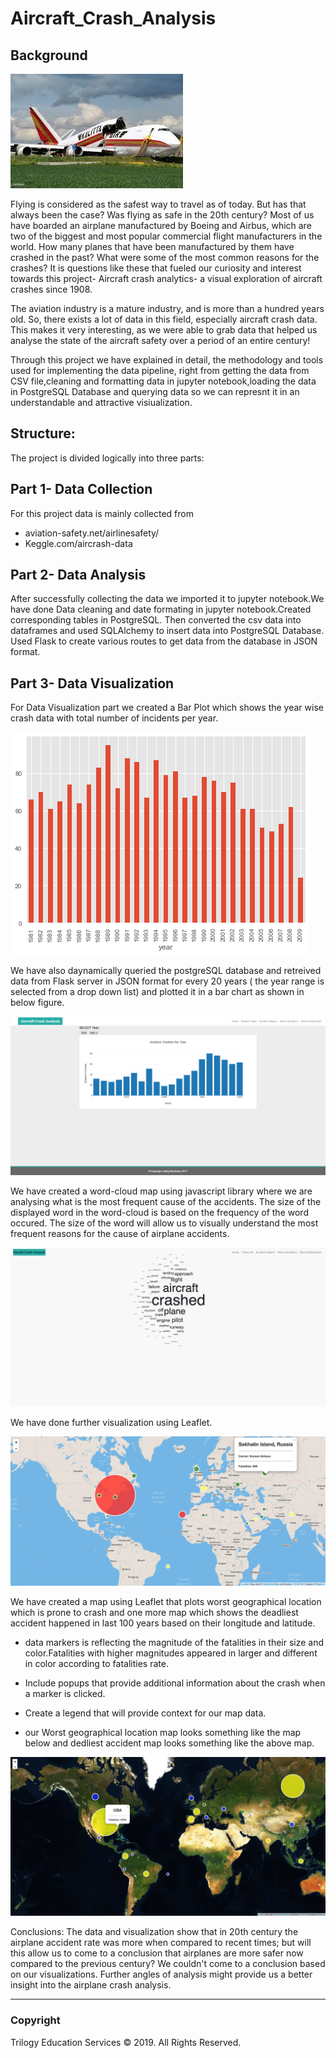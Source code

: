 # Aircraft_Crash_Analysis
                                         

## Background

![2-BasicMap](Images/crash.png)

Flying is considered as the safest way to travel as of today. But has that always been the case? Was flying as safe in the 20th century? Most of us have boarded an airplane manufactured by Boeing and Airbus, which are two of the biggest and most popular commercial flight manufacturers in the world. How many planes that have been manufactured by them have crashed in the past? What were some of the most common reasons for the crashes? It is questions like these that fueled our curiosity and interest towards this project- Aircraft crash analytics- a visual exploration of aircraft crashes since 1908.

The aviation industry is a mature industry, and is more than a hundred years old. So, there exists a lot of data in this field, especially aircraft crash data. This makes it very interesting, as we were able to grab data that helped us analyse the state of the aircraft safety over a period of an entire century!

Through this project we have explained in detail, the methodology and tools used for implementing the data pipeline, right from getting the data from CSV file,cleaning and formatting data in jupyter notebook,loading the data in PostgreSQL Database and querying data so we can represnt it in an understandable and attractive visiualization.

## Structure:

The project is divided logically into three parts:

## Part 1- Data Collection
For this project data is mainly collected from
* aviation-safety.net/airlinesafety/
* Keggle.com/aircrash-data

## Part 2- Data Analysis
After successfully collecting the data we imported it to jupyter notebook.We have done Data cleaning and date formating in jupyter notebook.Created corresponding tables in PostgreSQL. Then converted the csv data into dataframes and used SQLAlchemy to insert data into PostgreSQL Database. Used Flask to create various routes to get data from the database in JSON format.


## Part 3- Data Visualization
For Data Visualization part we created a Bar Plot which shows the year wise crash data with total number of incidents per year.

![2-BasicMap](Images/crash20Years.png)

We have also daynamically queried the postgreSQL database and retreived data from Flask server in JSON format for every 20 years ( the year range is selected from a drop down list) and plotted it in a bar chart as shown in below figure. 

![2-BasicMap](Images/Crash_Dynamic.png)

We have created a word-cloud map using javascript library where we are analysing what is the most frequent cause of the accidents. The size of the displayed word in the word-cloud is based on the frequency of the word occured. The size of the word will allow us to visually understand the most frequent reasons for the cause of airplane accidents.

![2-BasicMap](Images/wordcount.png)

We have done further visualization using Leaflet.

![2-BasicMap](Images/worstAccidents.png)

We have created a map using Leaflet that plots worst geographical location which is prone to crash and one more map which shows the deadliest accident happened in last 100 years based on their longitude and latitude.
    
   * data markers is reflecting the magnitude of the fatalities in their size and color.Fatalities with higher magnitudes appeared in larger and different in color according to fatalities rate.

   * Include popups that provide additional information about the crash when a marker is clicked.

   * Create a legend that will provide context for our map data.

   * our Worst geographical location map looks something like the map below and dedliest accident map looks something like the above map.
   
   ![2-BasicMap](Images/geoMap.png)

Conclusions:
    The data and visualization show that in 20th century the airplane accident rate was more when compared to recent times; but will this allow us to come to a conclusion that airplanes are more safer now compared to the previous century? We couldn't come to a conclusion based on our visualizations. Further angles of analysis might provide us a better insight into the airplane crash analysis.


- - -


### Copyright

Trilogy Education Services © 2019. All Rights Reserved.
